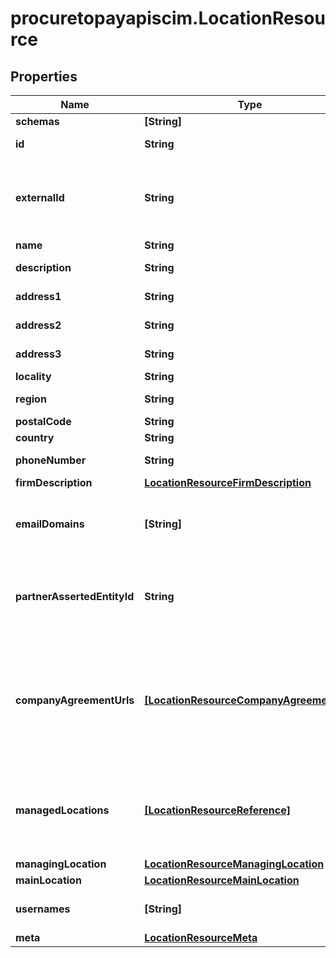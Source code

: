 # procuretopayapiscim.LocationResource

## Properties

Name | Type | Description | Notes
------------ | ------------- | ------------- | -------------
**schemas** | **[String]** |  | [optional] 
**id** | **String** |  | [optional] [readonly] 
**externalId** | **String** | An arbitrary identifier for the resource defined by the client. This can assist the client locate the resource through the use of search filters. | [optional] 
**name** | **String** | Name of the location. | 
**description** | **String** | Description of the location. | [optional] 
**address1** | **String** | First line of location&#39;s address. | 
**address2** | **String** | Second line of location&#39;s address. | [optional] 
**address3** | **String** | Third line of location&#39;s address. | [optional] 
**locality** | **String** | City of location. | 
**region** | **String** | State or province of location. | [optional] 
**postalCode** | **String** | Postal code of location. | 
**country** | **String** | Country of location. | 
**phoneNumber** | **String** | Phone number of location. | [optional] [readonly] 
**firmDescription** | [**LocationResourceFirmDescription**](LocationResourceFirmDescription.md) |  | 
**emailDomains** | **[String]** | The domain names that are valid for use with email addresses associated with users in this location. | [optional] 
**partnerAssertedEntityId** | **String** | Identifier assigned to the Corporate Entity. Value is provided as \&quot;fsymEntityId\&quot; from FactSet&#39;s Symbology API. | [optional] 
**companyAgreementUrls** | [**[LocationResourceCompanyAgreementUrl]**](LocationResourceCompanyAgreementUrl.md) | Provides FactSet with signed documents allowing entitlement to pre-established exchanges for individuals associated with the location. Document URL provided must be available over the public internet. | [optional] 
**managedLocations** | [**[LocationResourceReference]**](LocationResourceReference.md) | Lists FactSet locations managed by Research Entitlements Administrators at this location for requesting location-based research entitlements. | [optional] 
**managingLocation** | [**LocationResourceManagingLocation**](LocationResourceManagingLocation.md) |  | [optional] 
**mainLocation** | [**LocationResourceMainLocation**](LocationResourceMainLocation.md) |  | [optional] 
**usernames** | **[String]** | The FactSet usernames that are valid for users in this location. | [optional] [readonly] 
**meta** | [**LocationResourceMeta**](LocationResourceMeta.md) |  | [optional] 


